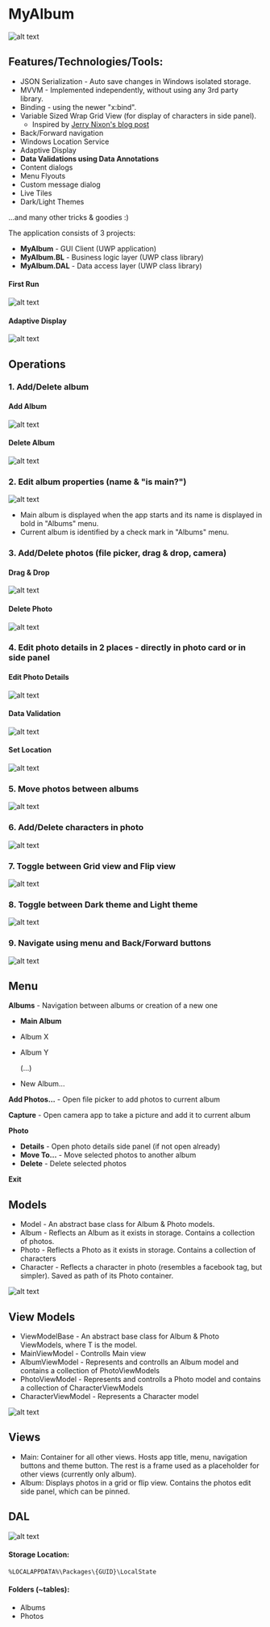 # MyAlbum
![alt text](https://github.com/PrisonerM13/MyAlbum/blob/master/gif/FilePicker.gif "Pick Files")

## Features/Technologies/Tools:
+ JSON Serialization - Auto save changes in Windows isolated storage.
+ MVVM - Implemented independently, without using any 3rd party library.
+ Binding - using the newer "x:bind".
+ Variable Sized Wrap Grid View (for display of characters in side panel).
	- Inspired by [Jerry Nixon's blog post](http://blog.jerrynixon.com/2012/08/windows-8-beauty-tip-using.html)
+ Back/Forward navigation
+ Windows Location Service
+ Adaptive Display
+ **Data Validations using Data Annotations**
+ Content dialogs
+ Menu Flyouts
+ Custom message dialog
+ Live Tiles
+ Dark/Light Themes
		
...and many other tricks & goodies :)
		
The application consists of 3 projects:
+ **MyAlbum** - GUI Client (UWP application)
+ **MyAlbum.BL** - Business logic layer (UWP class library)
+ **MyAlbum.DAL** - Data access layer (UWP class library)

#### First Run
![alt text](https://github.com/PrisonerM13/MyAlbum/blob/master/gif/StartUp.gif "Live Tiles")

#### Adaptive Display
![alt text](https://github.com/PrisonerM13/MyAlbum/blob/master/gif/AdaptiveDisplay.gif "Adaptive Display")

## Operations
### 1. Add/Delete album
		
#### Add Album
![alt text](https://github.com/PrisonerM13/MyAlbum/blob/master/gif/NewAlbum.gif "New Album")
		
#### Delete Album
![alt text](https://github.com/PrisonerM13/MyAlbum/blob/master/gif/DeleteAlbum.gif "Delete Album")

### 2. Edit album properties (name & "is main?")
![alt text](https://github.com/PrisonerM13/MyAlbum/blob/master/gif/ChangeMainAlbum.gif "Edit Album")
- Main album is displayed when the app starts and its name is displayed in bold in "Albums" menu.
- Current album is identified by a check mark in "Albums" menu.

### 3. Add/Delete photos (file picker, drag & drop, camera)
#### Drag & Drop
![alt text](https://github.com/PrisonerM13/MyAlbum/blob/master/gif/Drag&Drop.gif "Drag & Drop")
		
#### Delete Photo
![alt text](https://github.com/PrisonerM13/MyAlbum/blob/master/gif/DeletePhoto.gif "Delete Photo")

### 4. Edit photo details in 2 places - directly in photo card or in side panel
#### Edit Photo Details
![alt text](https://github.com/PrisonerM13/MyAlbum/blob/master/gif/EditPhotoDetails.gif "Edit Photo Details")
		
#### Data Validation
![alt text](https://github.com/PrisonerM13/MyAlbum/blob/master/gif/Validation.gif "Validation")
		
#### Set Location
![alt text](https://github.com/PrisonerM13/MyAlbum/blob/master/gif/Location.gif "Set Location")

### 5. Move photos between albums
![alt text](https://github.com/PrisonerM13/MyAlbum/blob/master/gif/MovePhoto.gif "Move Photo")

### 6. Add/Delete characters in photo
![alt text](https://github.com/PrisonerM13/MyAlbum/blob/master/gif/AddCharacter.gif "Add Character")

### 7. Toggle between Grid view and Flip view
![alt text](https://github.com/PrisonerM13/MyAlbum/blob/master/gif/FlipView.gif "Toggle View")

### 8. Toggle between Dark theme and Light theme
![alt text](https://github.com/PrisonerM13/MyAlbum/blob/master/gif/Theme.gif "Toggle Theme")

### 9. Navigate using menu and Back/Forward buttons
![alt text](https://github.com/PrisonerM13/MyAlbum/blob/master/gif/Navigation.gif "Navigation")

## Menu
**Albums** - Navigation between albums or creation of a new one
- **Main Album**
- Album X
- Album Y
		
	(...)
		
- New Album...
		
**Add Photos...** - Open file picker to add photos to current album
		
**Capture** - Open camera app to take a picture and add it to current album
		
**Photo**
- **Details** - Open photo details side panel (if not open already)
- **Move To...** - Move selected photos to another album
- **Delete** - Delete selected photos
		
**Exit**
			
## Models
+ Model<T> - An abstract base class for Album & Photo models.
+ Album - Reflects an Album as it exists in storage. Contains a collection of photos.
+ Photo - Reflects a Photo as it exists in storage. Contains a collection of characters
+ Character - Reflects a character in photo (resembles a facebook tag, but simpler). Saved as path of its Photo container.

![alt text](https://github.com/PrisonerM13/MyAlbum/blob/master/images/BL-Diagram.png "BL Diagram")

## View Models
+ ViewModelBase<T> - An abstract base class for Album & Photo ViewModels, where T is the model.
+ MainViewModel - Controlls Main view
+ AlbumViewModel - Represents and controlls an Album model and contains a collection of PhotoViewModels
+ PhotoViewModel - Represents and controlls a Photo model and contains a collection of CharacterViewModels
+ CharacterViewModel - Represents a Character model

![alt text](https://github.com/PrisonerM13/MyAlbum/blob/master/images/UI-Diagram.png "UI Diagram")

## Views
+ Main: Container for all other views. Hosts app title, menu, navigation buttons and theme button. The rest is a frame used as a placeholder for other views (currently only album).
+ Album: Displays photos in a grid or flip view. Contains the photos edit side panel, which can be pinned.

## DAL
![alt text](https://github.com/PrisonerM13/MyAlbum/blob/master/images/DAL-Diagram.png "DAL Diagram")
		
#### Storage Location: 
	%LOCALAPPDATA%\Packages\{GUID}\LocalState
#### Folders (~tables):
+ Albums
+ Photos

